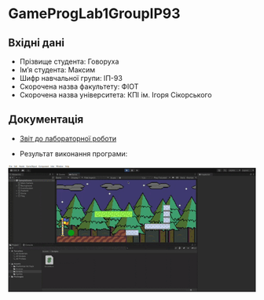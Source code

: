 # GameProgLab1GroupIP93

## Вхідні дані

- Прізвище студента: Говоруха
- Ім’я студента: Максим
- Шифр навчальної групи: ІП-93
- Скорочена назва факультету: ФІОТ
- Скорочена назва університета: КПІ ім. Ігоря Сікорського

## Документація

- [Звіт до лабораторної роботи](/Docs/GovoruhaIP93Lab1.pdf)

- Результат виконання програми:

![UnityGameDemo](/Docs/Demo.gif)
